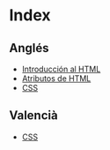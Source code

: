 # Index

## Anglés

- [Introducción al HTML](html1.md)
- [Atributos de HTML](html2.md)
- [CSS](css1_eng.md)

## Valencià

- [CSS](css1_val.md)

